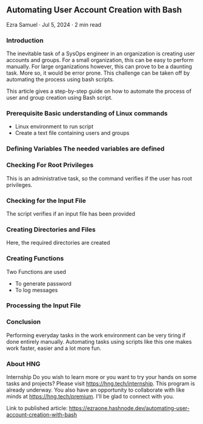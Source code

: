 ## Automating User Account Creation with Bash

Ezra Samuel · Jul 5, 2024 · 2 min read

### Introduction 
The inevitable task of a SysOps engineer in an organization is creating user accounts and groups. For a small organization, this can be easy to perform manually. For large organizations however, this can prove to be a daunting task. More so, it would be error prone. This challenge can be taken off by automating the process using bash scripts.

This article gives a step-by-step guide on how to automate the process of user and group creation using Bash script.

### Prerequisite Basic understanding of Linux commands
- Linux environment to run script
- Create a text file containing users and groups

### Defining Variables The needed variables are defined

### Checking For Root Privileges 
This is an administrative task, so the command verifies if the user has root privileges.

### Checking for the Input File 
The script verifies if an input file has been provided

### Creating Directories and Files 
Here, the required directories are created

### Creating Functions 
Two Functions are used
- To generate password
- To log messages

### Processing the Input File

### Conclusion 
Performing everyday tasks in the work environment can be very tiring if done entirely manually. Automating tasks using scripts like this one makes work faster, easier and a lot more fun.

### About HNG 
Internship Do you wish to learn more or you want to try your hands on some tasks and projects? Please visit https://hng.tech/internship. This program is already underway. You also have an opportunity to collaborate with like minds at https://hng.tech/premium. I'll be glad to connect with you.

Link to published article: https://ezraone.hashnode.dev/automating-user-account-creation-with-bash
